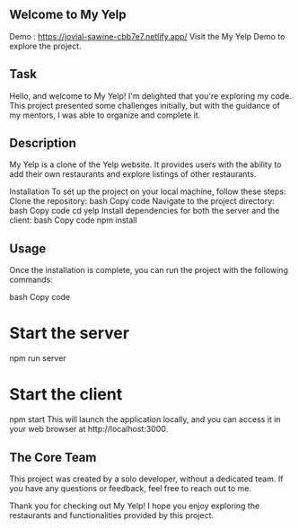 ## Welcome to My Yelp
Demo : https://jovial-sawine-cbb7e7.netlify.app/
Visit the My Yelp Demo to explore the project.

## Task
Hello, and welcome to My Yelp! I'm delighted that you're exploring my code. This project presented some challenges initially, but with the guidance of my mentors, I was able to organize and complete it.

## Description
My Yelp is a clone of the Yelp website. It provides users with the ability to add their own restaurants and explore listings of other restaurants.

Installation
To set up the project on your local machine, follow these steps:
Clone the repository:
bash
Copy code
Navigate to the project directory:
bash
Copy code
cd yelp
Install dependencies for both the server and the client:
bash
Copy code
npm install
## Usage
Once the installation is complete, you can run the project with the following commands:

bash
Copy code
# Start the server
npm run server

# Start the client
npm start
This will launch the application locally, and you can access it in your web browser at http://localhost:3000.
## The Core Team
This project was created by a solo developer, without a dedicated team. If you have any questions or feedback, feel free to reach out to me.

Thank you for checking out My Yelp! I hope you enjoy exploring the restaurants and functionalities provided by this project.
